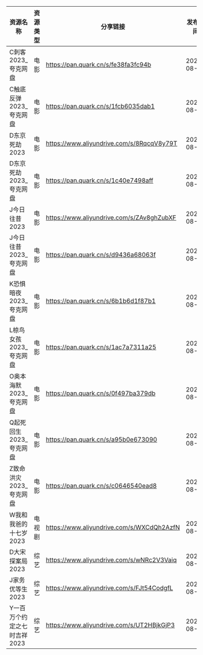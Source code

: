 | 资源名称             | 资源类型 | 分享链接                                      | 发布时间       |
| ---------------- | ---- | ----------------------------------------- | ---------- |
| C刺客2023_夸克网盘     | 电影   | https://pan.quark.cn/s/fe38fa3fc94b       | 2023-08-23 |
| C触底反弹2023_夸克网盘   | 电影   | https://pan.quark.cn/s/1fcb6035dab1       | 2023-08-23 |
| D东京死劫2023        | 电影   | https://www.aliyundrive.com/s/8RqcqV8y79T | 2023-08-23 |
| D东京死劫2023_夸克网盘   | 电影   | https://pan.quark.cn/s/1c40e7498aff       | 2023-08-23 |
| J今日往昔2023        | 电影   | https://www.aliyundrive.com/s/ZAv8ghZubXF | 2023-08-23 |
| J今日往昔2023_夸克网盘   | 电影   | https://pan.quark.cn/s/d9436a68063f       | 2023-08-23 |
| K恐惧暗夜2023_夸克网盘   | 电影   | https://pan.quark.cn/s/6b1b6d1f87b1       | 2023-08-23 |
| L椋鸟女孩2023_夸克网盘   | 电影   | https://pan.quark.cn/s/1ac7a7311a25       | 2023-08-23 |
| O奥本海默2023_夸克网盘   | 电影   | https://pan.quark.cn/s/0f497ba379db       | 2023-08-23 |
| Q起死回生2023_夸克网盘   | 电影   | https://pan.quark.cn/s/a95b0e673090       | 2023-08-23 |
| Z致命洪灾2023_夸克网盘   | 电影   | https://pan.quark.cn/s/c0646540ead8       | 2023-08-23 |
| W我和我爸的十七岁2023    | 电视剧  | https://www.aliyundrive.com/s/WXCdQh2AzfN | 2023-08-23 |
| D大宋探案局2023       | 综艺   | https://www.aliyundrive.com/s/wNRc2V3Vaiq | 2023-08-23 |
| J家务优等生2023       | 综艺   | https://www.aliyundrive.com/s/FJt54CodgfL | 2023-08-23 |
| Y一百万个约定之七时吉祥2023 | 综艺   | https://www.aliyundrive.com/s/UT2HBjkGjP3 | 2023-08-23 |
